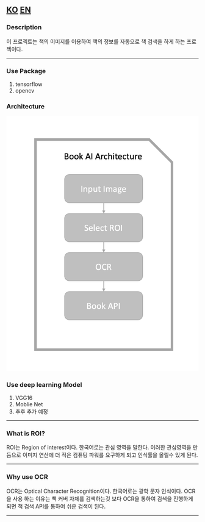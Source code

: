 [KO](https://github.com/KBU19developer/book-deep-learning) [EN]()
--- 
### Description 
이 프로젝트는 책의 이미지를 이용하여 책의 정보를 자동으로 책 검색을 하게 하는 프로젝이다. 

---
### Use Package 
1. tensorflow 
2. opencv

### Architecture
![Alt text](./image/image1.png)
### Use deep learning Model 
1. VGG16
2. Moblie Net 
3. 추후 추가 예정 

----
### What is ROI?
ROI는 Region of interest이다. 한국어로는 관심 영역을 말한다. 
이러한 관심영역을 만듬으로 이미지 연산에 더 적은 컴퓨팅 파워를 요구하게 되고 인식률을 올릴수 있게 된다. 

---
### Why use OCR
OCR는 Optical Character Recognition이다. 한국어로는 광학 문자 인식이다. OCR을 사용 하는 이유는 책 커버 자체를 검색하는것 보다 OCR을 통하여 검색을 진행하게 되면 책 검색 API를 통하여 쉬운 검색이 된다. 

---

